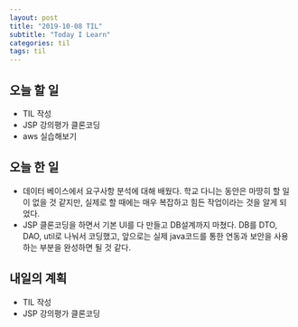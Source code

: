 ```yaml
---
layout: post
title: "2019-10-08 TIL"
subtitle: "Today I Learn"
categories: til
tags: til
---
```

## 오늘 할 일
- TIL 작성
- JSP 강의평가 클론코딩
- aws 실습해보기


## 오늘 한 일
- 데이터 베이스에서 요구사항 분석에 대해 배웠다. 학교 다니는 동안은 마땅히 할 일이 없을 것 같지만, 실제로 할 때에는 매우 복잡하고 힘든 작업이라는 것을 알게 되었다.
- JSP 클론코딩을 하면서 기본 UI를 다 만들고 DB설계까지 마쳤다. DB를 DTO, DAO, util로 나눠서 코딩했고, 앞으로는 실제 java코드를 통한 연동과 보안을 사용하는 부분을 완성하면 될 것 같다.
  

## 내일의 계획
- TIL 작성
- JSP 강의평가 클론코딩